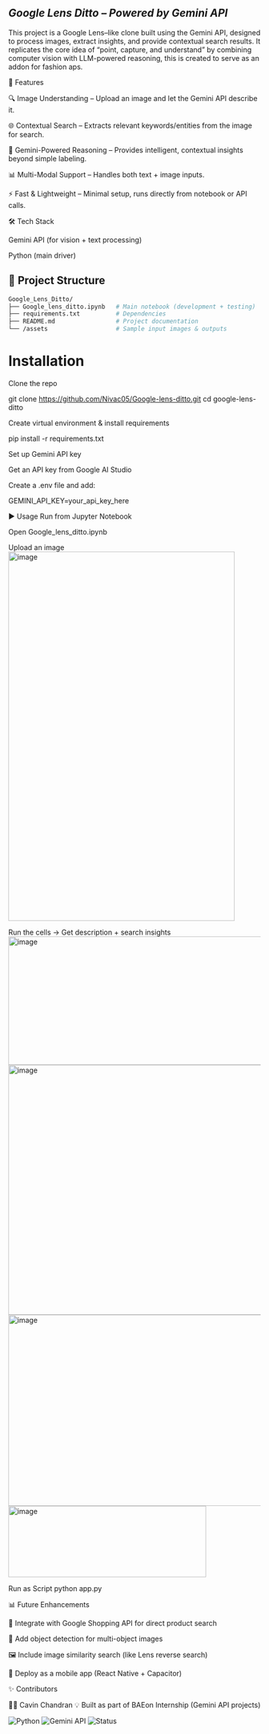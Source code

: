 ## *Google Lens Ditto – Powered by Gemini API*

This project is a Google Lens–like clone built using the Gemini API, designed to process images, extract insights, and provide contextual search results. It replicates the core idea of “point, capture, and understand” by combining computer vision with LLM-powered reasoning, this is created to serve as an addon for fashion aps.

🚀 Features

🔍 Image Understanding – Upload an image and let the Gemini API describe it.

🌐 Contextual Search – Extracts relevant keywords/entities from the image for search.

🧠 Gemini-Powered Reasoning – Provides intelligent, contextual insights beyond simple labeling.

📊 Multi-Modal Support – Handles both text + image inputs.

⚡ Fast & Lightweight – Minimal setup, runs directly from notebook or API calls.

🛠️ Tech Stack

Gemini API (for vision + text processing)

Python (main driver)


## 📂 Project Structure

```bash
Google_Lens_Ditto/
├── Google_lens_ditto.ipynb   # Main notebook (development + testing)
├── requirements.txt          # Dependencies
├── README.md                 # Project documentation
└── /assets                   # Sample input images & outputs
```

# Installation

Clone the repo

git clone https://github.com/Nivac05/Google-lens-ditto.git
cd google-lens-ditto


Create virtual environment & install requirements

pip install -r requirements.txt


Set up Gemini API key

Get an API key from Google AI Studio

Create a .env file and add:

GEMINI_API_KEY=your_api_key_here



▶️ Usage
Run from Jupyter Notebook

Open Google_lens_ditto.ipynb

Upload an image
<img width="452" height="736" alt="image" src="https://github.com/user-attachments/assets/6ed40454-1c02-4456-a35d-7601775f9759" />



Run the cells → Get description + search insights
<img width="608" height="256" alt="image" src="https://github.com/user-attachments/assets/e0c59986-7fca-4ac1-9b42-b3e3dd415082" />
<img width="904" height="498" alt="image" src="https://github.com/user-attachments/assets/5d90a217-7301-448d-b162-4bbded4ef284" />
<img width="1186" height="381" alt="image" src="https://github.com/user-attachments/assets/187a9635-dda9-4e89-b38b-9ed79ca7a7f4" />
<img width="395" height="142" alt="image" src="https://github.com/user-attachments/assets/a59835f8-74ed-4888-99b2-f028bc091741" />



Run as Script
python app.py



📊 Future Enhancements

🔗 Integrate with Google Shopping API for direct product search

🧭 Add object detection for multi-object images

🖼️ Include image similarity search (like Lens reverse search)

📱 Deploy as a mobile app (React Native + Capacitor)


✨ Contributors

👨‍💻 Cavin Chandran
💡 Built as part of BAEon Internship (Gemini API projects)

![Python](https://img.shields.io/badge/Python-3.9-blue) 
![Gemini API](https://img.shields.io/badge/Gemini-API-orange)
![Status](https://img.shields.io/badge/Status-Active-brightgreen)


